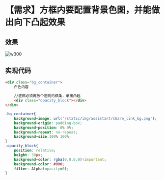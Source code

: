 # 【需求】方框内要配置背景色图，并能做出向下凸起效果

## 效果

![w300](20221116_140404514.png "20221116_140404514")

## 实现代码
```html
<div class="bg_container">
    白色内容
    
    //底部必须再放个透明的横条，承接凸起
    <div class="opacity_block"></div>
</div>
```

```css
.bg_container{
    background-image: url('/static/img/assistant/share_link_bg.png');
    background-origin: padding-box;
    background-position: 0% 0%;
    background-repeat: no-repeat;
    background-size:100% 100%;
}
.opacity_block{
    position: relative;
    height: 30px;
    background-color: rgba(0,0,0,0)!important;
    background-color: #000;
    filter: Alpha(opacity=0);
}
```